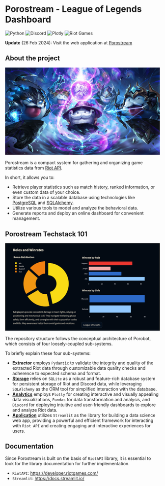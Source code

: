 # Porostream - League of Legends Dashboard 

![Python](https://img.shields.io/badge/python%203.10-3670A0?style=for-the-badge&logo=python&logoColor=fafafa)
![Discord](https://img.shields.io/badge/Discord-%235865F2.svg?style=for-the-badge&logo=discord&logoColor=white)
![Plotly](https://img.shields.io/badge/Plotly-%233F4F75.svg?style=for-the-badge&logo=plotly&logoColor=white)
![Riot Games](https://img.shields.io/badge/riotgames-D32936.svg?style=for-the-badge&logo=riotgames&logoColor=white)

**Update** (26 Feb 2024): Visit the web application at [Porostream](https://porostream.streamlit.app/)

## About the project

![Poro](img/poros.jpg)

Porostream is a compact system for gathering and organizing game statistics data from [Riot API](https://developer.riotgames.com/).

In short, it allows you to:

* Retrieve player statistics such as match history, ranked information, or even custom data of your choice.
* Store the data in a scalable database using technologies like [PostgreSQL](https://www.postgresql.org/) and [SQLAlchemy](https://www.sqlalchemy.org/).
* Utilize various tools to model and analyze the behavioral data.
* Generate reports and deploy an online dashboard for convenient management.

## Porostream Techstack 101

![Sample](img/winrate.png)

The repository structure follows the conceptual architecture of Porobot, which consists of four loosely-coupled sub-systems.

To briefly explain these four sub-systems:

* **[Extractor][extractor]** employs `Pydantic` to validate the integrity and quality of the extracted Riot data through customizable data quality checks and adherence to expected schema and format.
* **[Storage][storage]** relies on `SQLite` as a robust and feature-rich database system for persistent storage of Riot and Discord data, while leveraging `SQLAlchemy` as the ORM tool for simplified interaction with the database.
* **[Analytics][analytics]** employs `Plotly` for creating interactive and visually appealing data visualizations, `Pandas` for data transformation and analysis, and `Discord` for deploying intuitive and user-friendly dashboards to explore and analyze Riot data.
* **[Application][app]** utilizes `Streamlit` as the library for building a data science web app, providing a powerful and efficient framework for interacting with `Riot API` and creating engaging and interactive experiences for users.

## Documentation

Since Porostream is built on the basis of `RiotAPI` library, it is essential to look for the library documentation for further implementation. 

- `RiotAPI`: https://developer.riotgames.com/
- `Streamlit`: https://docs.streamlit.io/

[orchestrator]: https://www.prefect.io/
[extractor]: https://developer.spotify.com/documentation/web-api
[storage]: https://www.postgresql.org/
[analytics]: https://resonance.streamlit.app/
[app]: https://www.hikari-py.dev/
